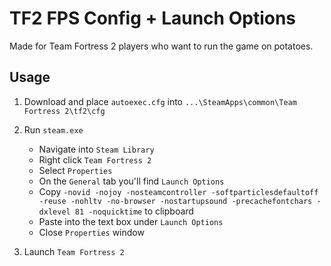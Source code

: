 # TF2 FPS Config + Launch Options

Made for Team Fortress 2 players who want to run the game on potatoes.

## Usage
1) Download and place `autoexec.cfg` into `...\SteamApps\common\Team Fortress 2\tf2\cfg`

2) Run `steam.exe`
    - Navigate into `Steam Library`
    - Right click `Team Fortress 2`
    - Select `Properties`
    - On the `General` tab you'll find `Launch Options`
    - Copy `-novid -nojoy -nosteamcontroller -softparticlesdefaultoff -reuse -nohltv -no-browser -nostartupsound -precachefontchars -dxlevel 81 -noquicktime` to clipboard
    - Paste into the text box under `Launch Options`
    - Close `Properties` window
  
4) Launch `Team Fortress 2`
